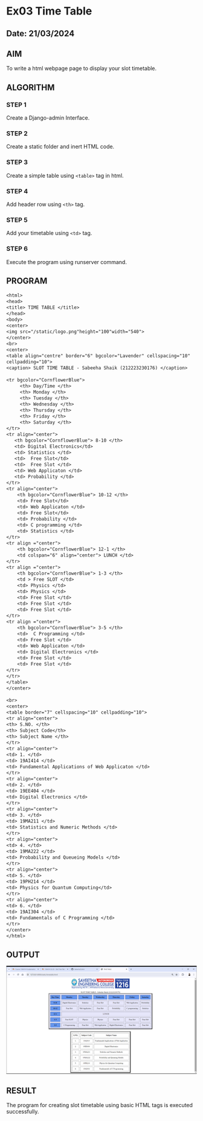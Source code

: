 # Ex03 Time Table
## Date: 21/03/2024

## AIM
To write a html webpage page to display your slot timetable.

## ALGORITHM
### STEP 1
Create a Django-admin Interface.

### STEP 2
Create a static folder and inert HTML code.

### STEP 3
Create a simple table using ```<table>``` tag in html.

### STEP 4
Add header row using ```<th>``` tag.

### STEP 5
Add your timetable using ```<td>``` tag.

### STEP 6
Execute the program using runserver command.

## PROGRAM
```
<html>
<head>
<title> TIME TABLE </title>   
</head>
<body>
<center>
<img src="/static/logo.png"height="100"width="540">
</center>
<br>
<center>
<table align="centre" border="6" bgcolor="Lavender" cellspacing="10" cellpadding="10">
<caption> SLOT TIME TABLE - Sabeeha Shaik (212223230176) </caption>

<tr bgcolor="CornflowerBlue">
     <th> Day/Time </th>
     <th> Monday </th>
     <th> Tuesday </th>
     <th> Wednesday </th>
     <th> Thursday </th>
     <th> Friday </th> 
     <th> Saturday </th>
</tr>
<tr align="center">
   <th bgcolor="CornflowerBlue"> 8-10 </th>
   <td> Digital Electronics</td>
   <td> Statistics </td>
   <td>  Free Slot</td>
   <td>  Free Slot </td>
   <td> Web Applicaton </td>
   <td> Probability </td>
</tr>
<tr align="center">
    <th bgcolor="CornflowerBlue"> 10-12 </th>
    <td> Free Slot</td>
    <td> Web Applicaton </td>
    <td> Free Slot</td>
    <td> Probability </td>
    <td> C programming </td>
    <td> Statistics </td>
</tr>
<tr align ="center">
    <th bgcolor="CornflowerBlue"> 12-1 </th>
    <td colspan="6" align="center"> LUNCH </td>
</tr>
<tr align ="center">
    <th bgcolor="CornflowerBlue"> 1-3 </th>
    <td > Free SLOT </td>
    <td> Physics </td>
    <td> Physics </td>
    <td> Free Slot </td>
    <td> Free Slot </td>
    <td> Free Slot </td>
</tr>
<tr align ="center">
    <th bgcolor="CornflowerBlue"> 3-5 </th>
    <td>  C Programming </td>
    <td> Free Slot </td>
    <td> Web Applicaton </td>
    <td> Digital Electronics </td>
    <td> Free Slot </td>
    <td> Free Slot </td>
</tr>
</tr>
</table>
</center>

<br>
<center>
<table border="7" cellspacing="10" cellpadding="10">
<tr align="center">
<th> S.NO. </th>
<th> Subject Code</th>
<th> Subject Name </th>
</tr>
<tr align="center">
<td> 1. </td>
<td> 19AI414 </td>
<td> Fundamental Applications of Web Applicaton </td>
</tr>
<tr align="center">
<td> 2. </td>
<td> 19EE404 </td>
<td> Digital Electronics </td>
</tr>
<tr align="center">
<td> 3. </td>
<td> 19MA211 </td>
<td> Statistics and Numeric Methods </td>
</tr>
<tr align="center">
<td> 4. </td>
<td> 19MA222 </td>
<td> Probability and Queueing Models </td>
</tr>
<tr align="center">
<td> 5. </td>
<td> 19PH214 </td>
<td> Physics for Quantum Computing</td>
</tr>
<tr align="center">
<td> 6. </td>
<td> 19AI304 </td>
<td> Fundamentals of C Programming </td>
</tr>
</center>
</html>
```
## OUTPUT
![alt text](2024-03-22.png)
## RESULT
The program for creating slot timetable using basic HTML tags is executed successfully.

